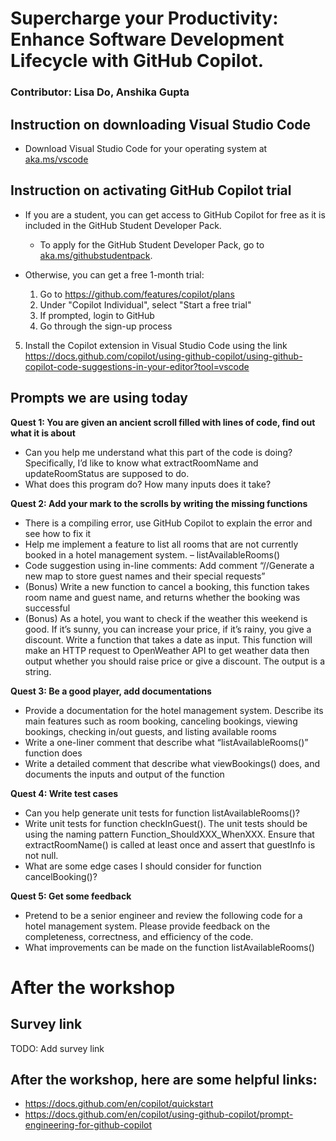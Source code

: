 # Supercharge your Productivity: Enhance Software Development Lifecycle with GitHub Copilot.
### Contributor: Lisa Do, Anshika Gupta

## Instruction on downloading Visual Studio Code
- Download Visual Studio Code for your operating system at [aka.ms/vscode](https://aka.ms/vscode)

## Instruction on activating GitHub Copilot trial
- If you are a student, you can get access to GitHub Copilot for free as it is included in the GitHub Student Developer Pack.
    - To apply for the GitHub Student Developer Pack, go to [aka.ms/githubstudentpack](https://aka.ms/githubstudentpack).
 
- Otherwise, you can get a free 1-month trial:
    1. Go to https://github.com/features/copilot/plans
    2. Under "Copilot Individual", select "Start a free trial"
    3. If prompted, login to GitHub
    4. Go through the sign-up process 

5. Install the Copilot extension in Visual Studio Code using the link https://docs.github.com/copilot/using-github-copilot/using-github-copilot-code-suggestions-in-your-editor?tool=vscode

## Prompts we are using today
**Quest 1: You are given an ancient scroll filled with lines of code, find out what it is about**
- Can you help me understand what this part of the code is doing? Specifically, I’d like to know what extractRoomName and updateRoomStatus are supposed to do.
- What does this program do? How many inputs does it take?

**Quest 2: Add your mark to the scrolls by writing the missing functions**
- There is a compiling error, use GitHub Copilot to explain the error and see how to fix it​
- Help me implement a feature to list all rooms that are not currently booked in a hotel management system. – listAvailableRooms()​
- Code suggestion using in-line comments: Add comment “//Generate a new map to store guest names and their special requests”
- (Bonus) Write a new function to cancel a booking, this function takes room name and guest name, and returns whether the booking was successful
- (Bonus) As a hotel, you want to check if the weather this weekend is good. If it’s sunny, you can increase your price, if it’s rainy, you give a discount. Write a function that takes a date as input. This function will make an HTTP request to OpenWeather API to get weather data then output whether you should raise price or give a discount. The output is a string.

**Quest 3: Be a good player, add documentations**
- Provide a documentation for the hotel management system. Describe its main features such as room booking, canceling bookings, viewing bookings, checking in/out guests, and listing available rooms
- Write a one-liner comment that describe what “listAvailableRooms()” function does
- Write a detailed comment that describe what viewBookings() does, and documents the inputs and output of the function

**Quest 4: Write test cases**
- Can you help generate unit tests for function listAvailableRooms()?
- Write unit tests for function checkInGuest(). The unit tests should be using the naming pattern Function_ShouldXXX_WhenXXX. Ensure that extractRoomName() is called at least once and assert that guestInfo is not null. 
- What are some edge cases I should consider for function cancelBooking()?

**Quest 5: Get some feedback**
- Pretend to be a senior engineer and review the following code for a hotel management system. Please provide feedback on the completeness, correctness, and efficiency of the code.
- What improvements can be made on the function listAvailableRooms()

# After the workshop
## Survey link
TODO: Add survey link

## After the workshop, here are some helpful links: 
- https://docs.github.com/en/copilot/quickstart
- https://docs.github.com/en/copilot/using-github-copilot/prompt-engineering-for-github-copilot

